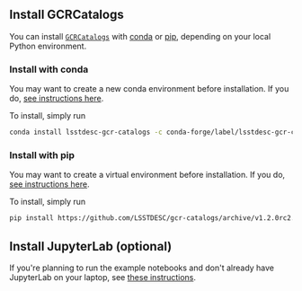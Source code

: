 ## Install GCRCatalogs

You can install [`GCRCatalogs`](https://github.com/LSSTDESC/gcr-catalogs) with [conda](https://docs.conda.io/) or [pip](https://pip.pypa.io/),
depending on your local Python environment.

### Install with conda

You may want to create a new conda environment before installation.
If you do, [see instructions here](https://docs.conda.io/projects/conda/en/latest/user-guide/tasks/manage-environments.html).

To install, simply run

```bash
conda install lsstdesc-gcr-catalogs -c conda-forge/label/lsstdesc-gcr-catalogs_rc
```

### Install with pip

You may want to create a virtual environment before installation.
If you do, [see instructions here](https://docs.python.org/3/library/venv.html).

To install, simply run

```bash
pip install https://github.com/LSSTDESC/gcr-catalogs/archive/v1.2.0rc2.tar.gz#egg=GCRCatalogs[full]
```

## Install JupyterLab (optional)

If you're planning to run the example notebooks and don't already have JupyterLab on your laptop, see [these instructions](https://jupyterlab.readthedocs.io/en/stable/getting_started/installation.html).
